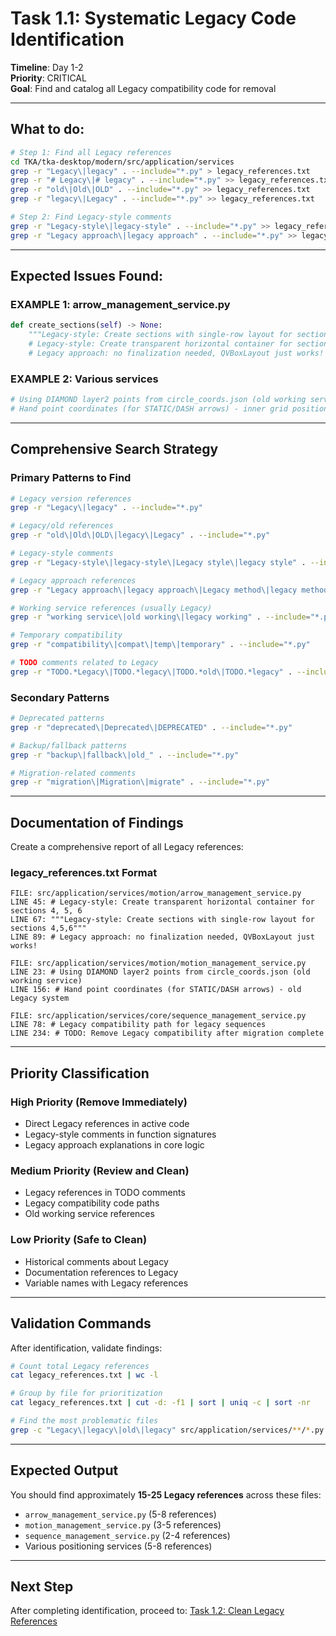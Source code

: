 # **Task 1.1: Systematic Legacy Code Identification**

**Timeline**: Day 1-2  
**Priority**: CRITICAL  
**Goal**: Find and catalog all Legacy compatibility code for removal

---

## **What to do:**

```bash
# Step 1: Find all Legacy references
cd TKA/tka-desktop/modern/src/application/services
grep -r "Legacy\|legacy" . --include="*.py" > legacy_references.txt
grep -r "# Legacy\|# legacy" . --include="*.py" >> legacy_references.txt
grep -r "old\|Old\|OLD" . --include="*.py" >> legacy_references.txt
grep -r "legacy\|Legacy" . --include="*.py" >> legacy_references.txt

# Step 2: Find Legacy-style comments
grep -r "Legacy-style\|legacy-style" . --include="*.py" >> legacy_references.txt
grep -r "Legacy approach\|legacy approach" . --include="*.py" >> legacy_references.txt
```

---

## **Expected Issues Found:**

### **EXAMPLE 1: arrow_management_service.py**

```python
def create_sections(self) -> None:
    """Legacy-style: Create sections with single-row layout for sections 4,5,6"""
    # Legacy-style: Create transparent horizontal container for sections 4, 5, 6
    # Legacy approach: no finalization needed, QVBoxLayout just works!
```

### **EXAMPLE 2: Various services**

```python
# Using DIAMOND layer2 points from circle_coords.json (old working service)
# Hand point coordinates (for STATIC/DASH arrows) - inner grid positions where props are placed
```

---

## **Comprehensive Search Strategy**

### **Primary Patterns to Find**

```bash
# Legacy version references
grep -r "Legacy\|legacy" . --include="*.py"

# Legacy/old references
grep -r "old\|Old\|OLD\|legacy\|Legacy" . --include="*.py"

# Legacy-style comments
grep -r "Legacy-style\|legacy-style\|Legacy style\|legacy style" . --include="*.py"

# Legacy approach references
grep -r "Legacy approach\|legacy approach\|Legacy method\|legacy method" . --include="*.py"

# Working service references (usually Legacy)
grep -r "working service\|old working\|legacy working" . --include="*.py"

# Temporary compatibility
grep -r "compatibility\|compat\|temp\|temporary" . --include="*.py"

# TODO comments related to Legacy
grep -r "TODO.*Legacy\|TODO.*legacy\|TODO.*old\|TODO.*legacy" . --include="*.py"
```

### **Secondary Patterns**

```bash
# Deprecated patterns
grep -r "deprecated\|Deprecated\|DEPRECATED" . --include="*.py"

# Backup/fallback patterns
grep -r "backup\|fallback\|old_" . --include="*.py"

# Migration-related comments
grep -r "migration\|Migration\|migrate" . --include="*.py"
```

---

## **Documentation of Findings**

Create a comprehensive report of all Legacy references:

### **legacy_references.txt Format**

```
FILE: src/application/services/motion/arrow_management_service.py
LINE 45: # Legacy-style: Create transparent horizontal container for sections 4, 5, 6
LINE 67: """Legacy-style: Create sections with single-row layout for sections 4,5,6"""
LINE 89: # Legacy approach: no finalization needed, QVBoxLayout just works!

FILE: src/application/services/motion/motion_management_service.py
LINE 23: # Using DIAMOND layer2 points from circle_coords.json (old working service)
LINE 156: # Hand point coordinates (for STATIC/DASH arrows) - old Legacy system

FILE: src/application/services/core/sequence_management_service.py
LINE 78: # Legacy compatibility path for legacy sequences
LINE 234: # TODO: Remove Legacy compatibility after migration complete
```

---

## **Priority Classification**

### **High Priority (Remove Immediately)**

- Direct Legacy references in active code
- Legacy-style comments in function signatures
- Legacy approach explanations in core logic

### **Medium Priority (Review and Clean)**

- Legacy references in TODO comments
- Legacy compatibility code paths
- Old working service references

### **Low Priority (Safe to Clean)**

- Historical comments about Legacy
- Documentation references to Legacy
- Variable names with Legacy references

---

## **Validation Commands**

After identification, validate findings:

```bash
# Count total Legacy references
cat legacy_references.txt | wc -l

# Group by file for prioritization
cat legacy_references.txt | cut -d: -f1 | sort | uniq -c | sort -nr

# Find the most problematic files
grep -c "Legacy\|legacy\|old\|legacy" src/application/services/**/*.py | sort -t: -k2 -nr
```

---

## **Expected Output**

You should find approximately **15-25 Legacy references** across these files:

- `arrow_management_service.py` (5-8 references)
- `motion_management_service.py` (3-5 references)
- `sequence_management_service.py` (2-4 references)
- Various positioning services (5-8 references)

---

## **Next Step**

After completing identification, proceed to: [Task 1.2: Clean Legacy References](03_legacy_code_cleanup.md)
